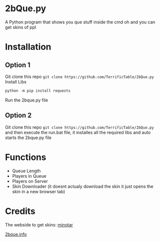 # 2bQue.py
A Python program that shows you que stuff inside the cmd oh and you can get skins of ppl

# Installation
## Option 1
Git clone this repo
```git clone https://github.com/TerrificTable/2bQue.py```
Install Libs
```python -m pip install colorama
python -m pip install requests
```
Run the 2bque.py file

## Option 2
Git clone this repo
```git clone https://github.com/TerrificTable/2bQue.py```
and then execute the run.bat file, it installes all the required libs and auto starts the 2bque.py file

# Functions
  - Queue Length
  - Players in Queue
  - Players on Server
  - Skin Downloader (it doesnt actualy download the skin it just opens the skin in a new browser tab)

# Credits
The webside to get skins: [minotar](https://minotar.net)

[2bque.info](https://2bqueue.info)
